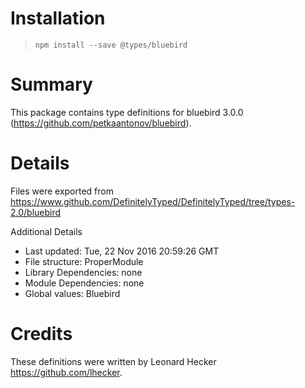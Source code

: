 # Installation
> `npm install --save @types/bluebird`

# Summary
This package contains type definitions for bluebird 3.0.0 (https://github.com/petkaantonov/bluebird).

# Details
Files were exported from https://www.github.com/DefinitelyTyped/DefinitelyTyped/tree/types-2.0/bluebird

Additional Details
 * Last updated: Tue, 22 Nov 2016 20:59:26 GMT
 * File structure: ProperModule
 * Library Dependencies: none
 * Module Dependencies: none
 * Global values: Bluebird

# Credits
These definitions were written by Leonard Hecker <https://github.com/lhecker>.
